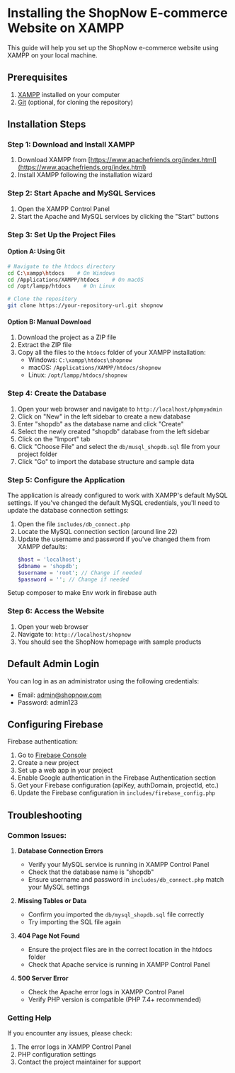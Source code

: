 # Installing the ShopNow E-commerce Website on XAMPP

This guide will help you set up the ShopNow e-commerce website using XAMPP on your local machine.

## Prerequisites

1. [XAMPP](https://www.apachefriends.org/index.html) installed on your computer
2. [Git](https://git-scm.com/) (optional, for cloning the repository)

## Installation Steps

### Step 1: Download and Install XAMPP

1. Download XAMPP from [https://www.apachefriends.org/index.html](https://www.apachefriends.org/index.html)
2. Install XAMPP following the installation wizard

### Step 2: Start Apache and MySQL Services

1. Open the XAMPP Control Panel
2. Start the Apache and MySQL services by clicking the "Start" buttons

### Step 3: Set Up the Project Files

#### Option A: Using Git
```bash
# Navigate to the htdocs directory
cd C:\xampp\htdocs    # On Windows
cd /Applications/XAMPP/htdocs    # On macOS
cd /opt/lampp/htdocs    # On Linux

# Clone the repository
git clone https://your-repository-url.git shopnow
```

#### Option B: Manual Download
1. Download the project as a ZIP file
2. Extract the ZIP file
3. Copy all the files to the `htdocs` folder of your XAMPP installation:
   - Windows: `C:\xampp\htdocs\shopnow`
   - macOS: `/Applications/XAMPP/htdocs/shopnow`
   - Linux: `/opt/lampp/htdocs/shopnow`

### Step 4: Create the Database

1. Open your web browser and navigate to `http://localhost/phpmyadmin`
2. Click on "New" in the left sidebar to create a new database
3. Enter "shopdb" as the database name and click "Create"
4. Select the newly created "shopdb" database from the left sidebar
5. Click on the "Import" tab
6. Click "Choose File" and select the `db/musql_shopdb.sql` file from your project folder
7. Click "Go" to import the database structure and sample data

### Step 5: Configure the Application

The application is already configured to work with XAMPP's default MySQL settings. If you've changed the default MySQL credentials, you'll need to update the database connection settings:

1. Open the file `includes/db_connect.php`
2. Locate the MySQL connection section (around line 22)
3. Update the username and password if you've changed them from XAMPP defaults:
   ```php
   $host = 'localhost';
   $dbname = 'shopdb';
   $username = 'root'; // Change if needed
   $password = ''; // Change if needed
   ```
 Setup composer to make Env work in firebase auth

### Step 6: Access the Website

1. Open your web browser
2. Navigate to: `http://localhost/shopnow`
3. You should see the ShopNow homepage with sample products

## Default Admin Login

You can log in as an administrator using the following credentials:

- Email: admin@shopnow.com
- Password: admin123

## Configuring Firebase

 Firebase authentication:

1. Go to [Firebase Console](https://console.firebase.google.com/)
2. Create a new project
3. Set up a web app in your project
4. Enable Google authentication in the Firebase Authentication section
5. Get your Firebase configuration (apiKey, authDomain, projectId, etc.)
6. Update the Firebase configuration in `includes/firebase_config.php`

## Troubleshooting

### Common Issues:

1. **Database Connection Errors**
   - Verify your MySQL service is running in XAMPP Control Panel
   - Check that the database name is "shopdb"
   - Ensure username and password in `includes/db_connect.php` match your MySQL settings

2. **Missing Tables or Data**
   - Confirm you imported the `db/mysql_shopdb.sql` file correctly
   - Try importing the SQL file again

3. **404 Page Not Found**
   - Ensure the project files are in the correct location in the htdocs folder
   - Check that Apache service is running in XAMPP Control Panel

4. **500 Server Error**
   - Check the Apache error logs in XAMPP Control Panel
   - Verify PHP version is compatible (PHP 7.4+ recommended)

### Getting Help

If you encounter any issues, please check:
1. The error logs in XAMPP Control Panel
2. PHP configuration settings
3. Contact the project maintainer for support